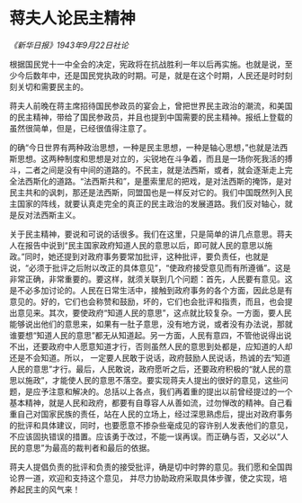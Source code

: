# 蒋夫人论民主精神

_《新华日报》1943年9月22日社论_

根据国民党十一中全会的决定，宪政将在抗战胜利一年以后再实施。也就是说，至少今后数年中，还是国民党执政的时期。可是，就是在这个时期，人民还是时时刻刻关切和需要民主的。

蒋夫人前晚在蒋主席招待国民参政员的宴会上，曾把世界民主政治的潮流，和美国的民主精神，带给了国民参政员，并且也提到中国需要的民主精神。报纸上登载的虽然很简单，但是，已经很值得注意了。

的确“今日世界有两种政治思想，一种是民主思想，一种是轴心思想，”也就是法西斯思想。这两种制度和思想是对立的，尖锐地在斗争着，而且是一场你死我活的搏斗，二者之间是没有中间的道路的。不民主，就是法西斯，或者，就会逐渐走上完全法西斯化的道路。“法西斯共和”，是墨索里尼的把戏，是对法西斯的掩饰，是对民主共和的讽刺，那还是法西斯，同盟国也是一样反对它的。我们中国既然列入民主国家的阵线，就要认真走完全的真正的民主政治的发展道路。我们反对轴心，就是反对法西斯主义。

关于民主精神，要说和可说的话很多。我们在这里，只是简单的讲几点意思。蒋夫人在报告中说到“民主国家政府知道人民的意思以后，即可就人民的意思以施政。”同时，她还提到对政府事务要常加批评，这种批评，要负责任，也就是说，“必须于批评之后附以改正的具体意见”，“使政府接受意见而有所遵循”。这是非常正确，非常重要的。要这样，就须关联到几个问题：首先，人民要有意见。这是不必多加讨论的。人民在日常生活中，接触到政府事务的各个方面，因此总是有意见的。好的，它们也会称赞和鼓励，坏的，它们也会批评和指责，而且，也会提出意见来。其次，要使政府“知道人民的意思”，这点就比较复杂。一方面，要人民能够说出他们的意思来，如果有一肚子意思，没有地方说，或者没有办法说，那就谁要想“知道人民的意思”都无从知道起。另一方面，人民有意四，不管他说得出说不出，还要政府中人愿意知道才行，否则虽然人民的意思到处都是，应知道的人却还是不会知道。所以， 一定要人民敢于说话，政府鼓励人民说话，热诚的去“知道人民的意思”才行。最后，人民敢说，政府愿听之后，还要政府积极的“就人民的意思以施政”，才能使人民的意思不落空。要实现蒋夫人提出的很好的意见，这些问题，是应予注意和解决的。总括以上各点，我们再着重的提出以前曾经提过的一个基本精神，就是人民和政府，都要有自尊容人从善如流，过勿惮改的精神。自己看重自己对国家民族的责任，站在人民的立场上，经过深思熟虑后，提出对政府事务的批评和具体建议，同时，也要愿意不掺杂些毫成见的容许别人发表他们的意见，不应该固执错误的措置。应该勇于改过，不能一误再误。而正确与否，又必以“人民的意思”为最高的裁判者和最后的依据。

蒋夫人提倡负责的批评和负责的接受批评，确是切中时弊的意见。我们愿和全国舆论界一道，欢迎和支持这个意见， 并尽力协助政府采取具体步骤，使之实现，培养起民主的风气来！ 

